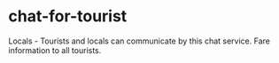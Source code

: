 # chat-for-tourist
Locals - Tourists and locals can communicate by this chat service. Fare information to all tourists.
